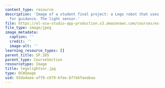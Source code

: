 ```yaml
---
content_type: resource
description: 'Image of a student final project: a Lego robot that uses light sensors
  for guidance. The light sensor.'
file: https://ol-ocw-studio-app-production.s3.amazonaws.com/courses/es-293-lego-robotics-spring-2007/93da4aeeaff0c6796feeb77ebfaeabaa_legolightsnr.jpg
file_type: image/jpeg
image_metadata:
  caption: ''
  credit: ''
  image-alt: ''
learning_resource_types: []
parent_title: SP.285
parent_type: CourseSection
resourcetype: Image
title: legolightsnr.jpg
type: OCWImage
uid: 93da4aee-aff0-c679-6fee-b77ebfaeabaa
---
```

